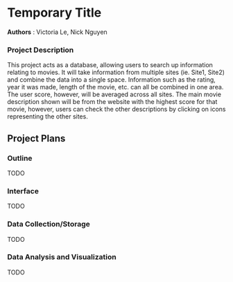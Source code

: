 # Temporary Title

**Authors** : Victoria Le,  Nick Nguyen

### Project Description

This project acts as a database, allowing users to search up information relating to movies. It will take information from multiple sites (ie. Site1, Site2) and combine the data into a single space. Information such as the rating, year it was made, length of the movie, etc. can all be combined in one area. The user score, however, will be averaged across all sites. The main movie description shown will be from the website with the highest score for that movie, however, users can check the other descriptions by clicking on icons representing the other sites.

## Project Plans

### Outline

TODO

### Interface

TODO

### Data Collection/Storage

TODO

### Data Analysis and Visualization

TODO